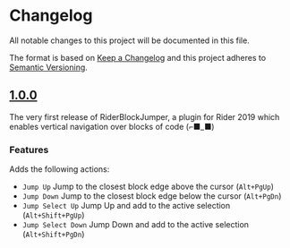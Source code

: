 # Changelog
All notable changes to this project will be documented in this file.

The format is based on [Keep a Changelog](http://keepachangelog.com/en/1.0.0/)
and this project adheres to [Semantic Versioning](http://semver.org/spec/v2.0.0.html).

## [1.0.0]
The very first release of RiderBlockJumper, a plugin for Rider 2019 which enables vertical navigation over blocks of code (⌐■_■)
### Features 
Adds the following actions:

* `Jump Up` Jump to the closest block edge above the cursor (`Alt+PgUp`)
* `Jump Down` Jump to the closest block edge below the cursor (`Alt+PgDn`)
* `Jump Select Up` Jump Up and add to the active selection (`Alt+Shift+PgUp`)
* `Jump Select Down` Jump Down and add to the active selection (`Alt+Shift+PgDn`)

[1.0.0]: https://github.com/Nightro/RiderBlockJumper/releases/tag/1.0.0
